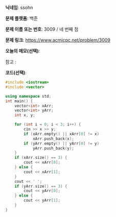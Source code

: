 **닉네임**: ssohn

**문제 플랫폼**: 백준

**문제 이름 또는 번호**:  3009 / 네 번째 점

**문제 링크**: https://www.acmicpc.net/problem/3009

**오늘의 메모(선택)**:

참고 :

**코드(선택)**:

```c++
#include <iostream>
#include <vector>

using namespace std;
int main() {
	vector<int> xArr;
	vector<int> yArr;
	int x, y;

	for (int i = 0; i < 3; i++) {
		cin >> x >> y;
		if (xArr.empty() || xArr[0] != x)
			xArr.push_back(x);
		if (yArr.empty() || yArr[0] != y)
			yArr.push_back(y);
	}
	if (xArr.size() == 3) {
		cout << xArr[0];
	} else {
		cout << xArr[1];
	}
	cout << ' ';
	if (yArr.size() == 3) {
		cout << yArr[0];
	} else {
		cout << yArr[1];
	}
}
```
